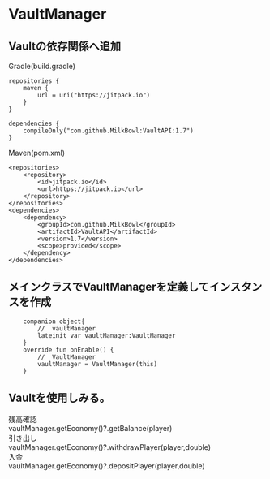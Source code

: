 # VaultManager
  
## Vaultの依存関係へ追加
Gradle(build.gradle)  
```$xslt
repositories {
    maven {
        url = uri("https://jitpack.io")
    }
}

dependencies {
    compileOnly("com.github.MilkBowl:VaultAPI:1.7")
}
```  
Maven(pom.xml)  
```$xslt
<repositories>
	<repository>
		<id>jitpack.io</id>
		<url>https://jitpack.io</url>
	</repository>
</repositories>
<dependencies>
    <dependency>
        <groupId>com.github.MilkBowl</groupId>
        <artifactId>VaultAPI</artifactId>
        <version>1.7</version>
        <scope>provided</scope>
    </dependency>
</dependencies>
```  
  
## メインクラスでVaultManagerを定義してインスタンスを作成  
```$xslt
    companion object{
        //  vaultManager
        lateinit var vaultManager:VaultManager
    }
    override fun onEnable() {
        //  VaultManager
        vaultManager = VaultManager(this)
    }
```  
## Vaultを使用しみる。  
残高確認  
vaultManager.getEconomy()?.getBalance(player)  
引き出し  
vaultManager.getEconomy()?.withdrawPlayer(player,double)  
入金  
vaultManager.getEconomy()?.depositPlayer(player,double)  

